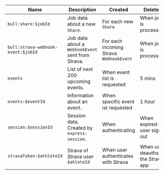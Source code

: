| Name                               | Description                                       | Created                                 | Deleted                          |
| ---------------------------------- | ------------------------------------------------- | --------------------------------------- | -------------------------------- |
| `bull:share:$jobId`                | Job data about a new `Share`.                     | For each new `Share`                    | When job is processed.           |
| `bull:strava-webhook-event:$jobId` | Job data about a `WebhookEvent` sent from Strava. | For each incoming Strava `WebhookEvent` | When job is processed.           |
| `events`                           | List of next 200 upcoming events.                 | When event list is requested            | 5 mins                           |
| `events:$eventId`                  | Information about an event.                       | When specific event ist requested       | 1 hour                           |
| `session:$sessionId`               | Session data. Created by `express-session`.       | When authenticating                     | When expired or user signs out   |
| `stravaToken:$athleteId`           | Strava of Strava user `$ahleteId`                 | When user authenticates with Strava     | When user deauths the Strava app |
